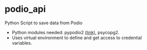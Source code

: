 # podio_api
Python Script to save data from Podio

* Python modules needed: pypodio2 [(link)](https://github.com/gbvsilva/podio-py), psycopg2.
* Uses virtual environment to define and get access to credential variables.
